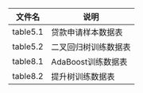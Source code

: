 文件名|说明
------|----
table5.1 | 贷款申请样本数据表
table5.2 | 二叉回归树训练数据表
table8.1 | AdaBoost训练数据表
table8.2 | 提升树训练数据表
